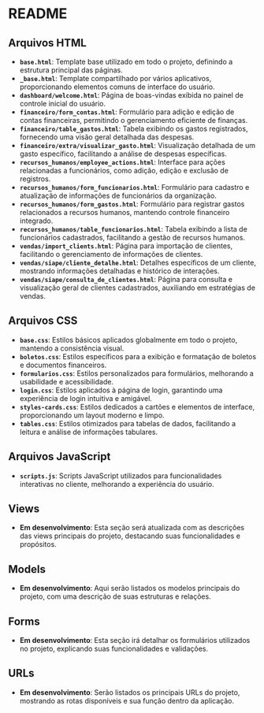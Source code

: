 # README

## Arquivos HTML

- **`base.html`**: Template base utilizado em todo o projeto, definindo a estrutura principal das páginas.
- **`_base.html`**: Template compartilhado por vários aplicativos, proporcionando elementos comuns de interface do usuário.
- **`dashboard/welcome.html`**: Página de boas-vindas exibida no painel de controle inicial do usuário.
- **`financeiro/form_contas.html`**: Formulário para adição e edição de contas financeiras, permitindo o gerenciamento eficiente de finanças.
- **`financeiro/table_gastos.html`**: Tabela exibindo os gastos registrados, fornecendo uma visão geral detalhada das despesas.
- **`financeiro/extra/visualizar_gasto.html`**: Visualização detalhada de um gasto específico, facilitando a análise de despesas específicas.
- **`recursos_humanos/employee_actions.html`**: Interface para ações relacionadas a funcionários, como adição, edição e exclusão de registros.
- **`recursos_humanos/form_funcionarios.html`**: Formulário para cadastro e atualização de informações de funcionários da organização.
- **`recursos_humanos/form_gastos.html`**: Formulário para registrar gastos relacionados a recursos humanos, mantendo controle financeiro integrado.
- **`recursos_humanos/table_funcionarios.html`**: Tabela exibindo a lista de funcionários cadastrados, facilitando a gestão de recursos humanos.
- **`vendas/import_clients.html`**: Página para importação de clientes, facilitando o gerenciamento de informações de clientes.
- **`vendas/siape/cliente_detalhe.html`**: Detalhes específicos de um cliente, mostrando informações detalhadas e histórico de interações.
- **`vendas/siape/consulta_de_clientes.html`**: Página para consulta e visualização geral de clientes cadastrados, auxiliando em estratégias de vendas.

## Arquivos CSS

- **`base.css`**: Estilos básicos aplicados globalmente em todo o projeto, mantendo a consistência visual.
- **`boletos.css`**: Estilos específicos para a exibição e formatação de boletos e documentos financeiros.
- **`formularios.css`**: Estilos personalizados para formulários, melhorando a usabilidade e acessibilidade.
- **`login.css`**: Estilos aplicados à página de login, garantindo uma experiência de login intuitiva e amigável.
- **`styles-cards.css`**: Estilos dedicados a cartões e elementos de interface, proporcionando um layout moderno e limpo.
- **`tables.css`**: Estilos otimizados para tabelas de dados, facilitando a leitura e análise de informações tabulares.

## Arquivos JavaScript

- **`scripts.js`**: Scripts JavaScript utilizados para funcionalidades interativas no cliente, melhorando a experiência do usuário.

## Views

- **Em desenvolvimento**: Esta seção será atualizada com as descrições das views principais do projeto, destacando suas funcionalidades e propósitos.

## Models

- **Em desenvolvimento**: Aqui serão listados os modelos principais do projeto, com uma descrição de suas estruturas e relações.

## Forms

- **Em desenvolvimento**: Esta seção irá detalhar os formulários utilizados no projeto, explicando suas funcionalidades e validações.

## URLs

- **Em desenvolvimento**: Serão listados os principais URLs do projeto, mostrando as rotas disponíveis e sua função dentro da aplicação.
